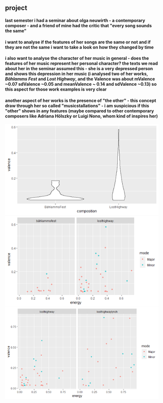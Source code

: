 ## project
#### last semester i had a seminar about olga neuwirth - a contemporary composer - and a friend of mine had the critic that "every song sounds the same"
#### i want to analyse if the features of her songs are the same or not and if they are not the same i want to take a look on how they changed by time
#### i also want to analyse the character of her music in general - does the features of her music represent her personal character? the texts we read about her in the seminar assumed this - she is a very depressed person and shows this depression in her music (i analysed two of her works, *Bählamms Fest* and *Lost Highway*, and the Valence was about mValence ~0.07 sdValence ~0.05 and meanValence ~ 0.14 and sdValence ~0.13) so this aspect for those work examples is very clear
#### another aspect of her works is the presence of "the other" - this concept draw through her so called "musicstallations" - i am suspicious if this "other" shows in any features (maybe compared to other contemporary composers like Adriana Hölszky or Luigi Nono, whom kind of inspires her)

![Comparison of the Valence of two compositions](valence.png)
![Comparison of the Valence of two compositions](energy.png)
![Comparison of the Valence of two compositions](losthighway.png)
